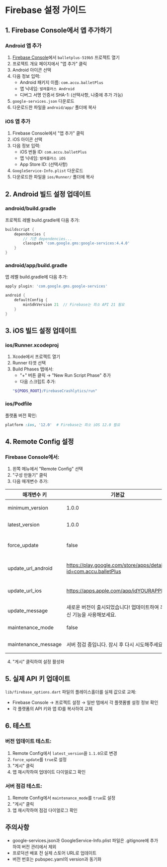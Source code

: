 # Firebase 설정 가이드

## 1. Firebase Console에서 앱 추가하기

### Android 앱 추가
1. [Firebase Console](https://console.firebase.google.com/)에서 `balletplus-519b5` 프로젝트 열기
2. 프로젝트 개요 페이지에서 "앱 추가" 클릭
3. Android 아이콘 선택
4. 다음 정보 입력:
   - Android 패키지 이름: `com.accu.balletPlus`
   - 앱 닉네임: `발레플러스 Android`
   - 디버그 서명 인증서 SHA-1: (선택사항, 나중에 추가 가능)
5. `google-services.json` 다운로드
6. 다운로드한 파일을 `android/app/` 폴더에 복사

### iOS 앱 추가
1. Firebase Console에서 "앱 추가" 클릭
2. iOS 아이콘 선택
3. 다음 정보 입력:
   - iOS 번들 ID: `com.accu.balletPlus`
   - 앱 닉네임: `발레플러스 iOS`
   - App Store ID: (선택사항)
4. `GoogleService-Info.plist` 다운로드
5. 다운로드한 파일을 `ios/Runner/` 폴더에 복사

## 2. Android 빌드 설정 업데이트

### android/build.gradle
프로젝트 레벨 build.gradle에 다음 추가:
```gradle
buildscript {
    dependencies {
        // 기존 dependencies...
        classpath 'com.google.gms:google-services:4.4.0'
    }
}
```

### android/app/build.gradle
앱 레벨 build.gradle에 다음 추가:
```gradle
apply plugin: 'com.google.gms.google-services'

android {
    defaultConfig {
        minSdkVersion 21  // Firebase는 최소 API 21 필요
    }
}
```

## 3. iOS 빌드 설정 업데이트

### ios/Runner.xcodeproj
1. Xcode에서 프로젝트 열기
2. Runner 타겟 선택
3. Build Phases 탭에서:
   - "+" 버튼 클릭 → "New Run Script Phase" 추가
   - 다음 스크립트 추가:
   ```bash
   "${PODS_ROOT}/FirebaseCrashlytics/run"
   ```

### ios/Podfile
플랫폼 버전 확인:
```ruby
platform :ios, '12.0'  # Firebase는 최소 iOS 12.0 필요
```

## 4. Remote Config 설정

### Firebase Console에서:
1. 왼쪽 메뉴에서 "Remote Config" 선택
2. "구성 만들기" 클릭
3. 다음 매개변수 추가:

| 매개변수 키 | 기본값 | 설명 |
|------------|--------|------|
| minimum_version | 1.0.0 | 최소 필수 버전 |
| latest_version | 1.0.0 | 최신 버전 |
| force_update | false | 강제 업데이트 여부 |
| update_url_android | https://play.google.com/store/apps/details?id=com.accu.balletPlus | Android 업데이트 URL |
| update_url_ios | https://apps.apple.com/app/idYOURAPPID | iOS 업데이트 URL |
| update_message | 새로운 버전이 출시되었습니다! 업데이트하여 최신 기능을 사용해보세요. | 업데이트 메시지 |
| maintenance_mode | false | 서버 점검 모드 |
| maintenance_message | 서버 점검 중입니다. 잠시 후 다시 시도해주세요. | 점검 메시지 |

4. "게시" 클릭하여 설정 활성화

## 5. 실제 API 키 업데이트

`lib/firebase_options.dart` 파일의 플레이스홀더를 실제 값으로 교체:
- Firebase Console → 프로젝트 설정 → 일반 탭에서 각 플랫폼별 설정 정보 확인
- 각 플랫폼의 API 키와 앱 ID를 복사하여 교체

## 6. 테스트

### 버전 업데이트 테스트:
1. Remote Config에서 `latest_version`을 `1.1.0`으로 변경
2. `force_update`를 `true`로 설정
3. "게시" 클릭
4. 앱 재시작하여 업데이트 다이얼로그 확인

### 서버 점검 테스트:
1. Remote Config에서 `maintenance_mode`를 `true`로 설정
2. "게시" 클릭
3. 앱 재시작하여 점검 다이얼로그 확인

## 주의사항
- google-services.json과 GoogleService-Info.plist 파일은 .gitignore에 추가하여 버전 관리에서 제외
- 프로덕션 배포 전 실제 스토어 URL로 업데이트
- 버전 번호는 pubspec.yaml의 version과 동기화